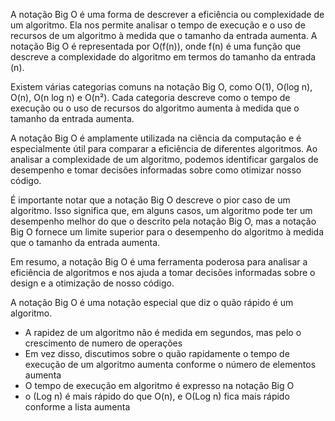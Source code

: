 A notação Big O é uma forma de descrever a eficiência ou complexidade de um algoritmo. Ela nos permite analisar o tempo de execução e o uso de recursos de um algoritmo à medida que o tamanho da entrada aumenta. A notação Big O é representada por O(f(n)), onde f(n) é uma função que descreve a complexidade do algoritmo em termos do tamanho da entrada (n).

Existem várias categorias comuns na notação Big O, como O(1), O(log n), O(n), O(n log n) e O(n²). Cada categoria descreve como o tempo de execução ou o uso de recursos do algoritmo aumenta à medida que o tamanho da entrada aumenta.

A notação Big O é amplamente utilizada na ciência da computação e é especialmente útil para comparar a eficiência de diferentes algoritmos. Ao analisar a complexidade de um algoritmo, podemos identificar gargalos de desempenho e tomar decisões informadas sobre como otimizar nosso código.

É importante notar que a notação Big O descreve o pior caso de um algoritmo. Isso significa que, em alguns casos, um algoritmo pode ter um desempenho melhor do que o descrito pela notação Big O, mas a notação Big O fornece um limite superior para o desempenho do algoritmo à medida que o tamanho da entrada aumenta.

Em resumo, a notação Big O é uma ferramenta poderosa para analisar a eficiência de algoritmos e nos ajuda a tomar decisões informadas sobre o design e a otimização de nosso código.

A notação Big O é uma notação especial que diz o quão rápido é um algoritmo.

- A rapidez de um algoritmo não é medida em segundos, mas pelo o crescimento de numero de operações
- Em vez disso, discutimos sobre o quão rapidamente o tempo de execução de um algoritmo aumenta conforme o número de elementos aumenta
- O tempo de execução em algoritmo é expresso na notação Big O
- o (Log n) é mais rápido do que O(n), e O(Log n) fica mais rápido conforme a lista aumenta

